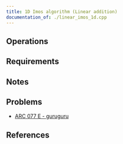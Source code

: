 ```yaml
---
title: 1D Imos algorithm (Linear addition)
documentation_of: ./linear_imos_1d.cpp
---
```


## Operations

## Requirements

## Notes

## Problems

- [ARC 077 E - guruguru](https://atcoder.jp/contests/arc077/tasks/arc077_c)

## References

